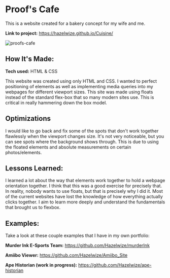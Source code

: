 # Proof's Cafe
This is a website created for a bakery concept for my wife and me.

**Link to project:** https://hazelwize.github.io/Cuisine/

![proofs-cafe](https://user-images.githubusercontent.com/97214996/179374123-06c176ee-f424-4e4c-b73c-4cb13addb322.png)

## How It's Made:

**Tech used:** HTML & CSS

This website was created using only HTML and CSS. I wanted to perfect positioning of elements as well as implementing media queries into my webpages for different viewport sizes. This site was made using floats instead of the standard flex-box that so many modern sites use. This is critical in really hammering down the box model.
## Optimizations

I would like to go back and fix some of the spots that don't work together flawlessly when the viewport changes size. It's not very noticeable, but you can see spots where the background shows through. This is due to using the floated elements and absolute measurements on certain photos/elements. 
## Lessons Learned:

I learned a lot about the way that elements work together to hold a webpage orientation together. I think that this was a good exercise for precisely that. In reality, nobody wants to use floats, but that is precisely why I did it. Most of the current websites have lost the knowledge of how everything actually clicks together. I aim to learn more deeply and understand the fundamentals that brought us to flexbox.

## Examples:
Take a look at these couple examples that I have in my own portfolio:

**Murder Ink E-Sports Team:** https://github.com/Hazelwize/murderInk

**Amiibo Viewer:** https://github.com/Hazelwize/Amiibo_Site

**Ape Historian (work in progress):** https://github.com/Hazelwize/ape-historian



